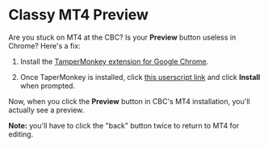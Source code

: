 # Classy MT4 Preview

Are you stuck on MT4 at the CBC? Is your **Preview** button useless in Chrome? Here's a fix:

1. Install the [TamperMonkey extension for Google Chrome](https://chrome.google.com/webstore/detail/tampermonkey/dhdgffkkebhmkfjojejmpbldmpobfkfo).

2. Once TaperMonkey is installed, click [this userscript link](https://github.com/misener/Classy-MT4-Preview/raw/master/classyMT4preview.user.js) and click **Install** when prompted.

Now, when you click the **Preview** button in CBC's MT4 installation, you'll actually see a preview.

**Note:** you'll have to click the "back" button twice to return to MT4 for editing.
